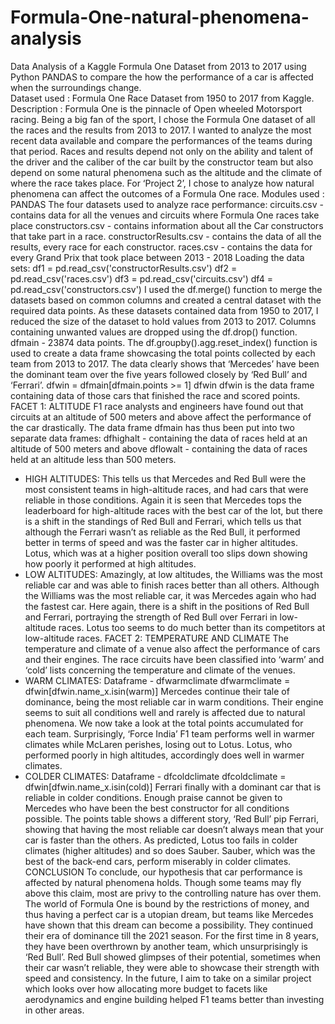 # Formula-One-natural-phenomena-analysis
Data Analysis of a Kaggle Formula One Dataset from 2013 to 2017 using Python PANDAS to compare the how the performance of a car is affected when the surroundings change.  
Dataset used :
Formula One Race Dataset from 1950 to 2017 from Kaggle.
Description :
Formula One is the pinnacle of Open wheeled Motorsport racing. Being a big fan of the sport,
I chose the Formula One dataset of all the races and the results from 2013 to 2017. I wanted
to analyze the most recent data available and compare the performances of the teams during
that period.
Races and results depend not only on the ability and talent of the driver and the caliber of the
car built by the constructor team but also depend on some natural phenomena such as the
altitude and the climate of where the race takes place.
For ‘Project 2’, I chose to analyze how natural phenomena can affect the outcomes of a
Formula One race.
Modules used :
PANDAS
The four datasets used to analyze race performance:
circuits.csv - contains data for all the venues and circuits where Formula One races take place
constructors.csv - contains information about all the Car constructors that take part in a race.
constructorResults.csv - contains the data of all the results, every race for each constructor.
races.csv - contains the data for every Grand Prix that took place between 2013 - 2018
Loading the data sets:
df1 = pd.read_csv('constructorResults.csv')
df2 = pd.read_csv('races.csv')
df3 = pd.read_csv('circuits.csv')
df4 = pd.read_csv('constructors.csv')
I used the df.merge() function to merge the datasets based on common columns and created a
central dataset with the required data points.
As these datasets contained data from 1950 to 2017, I reduced the size of the dataset to hold
values from 2013 to 2017. Columns containing unwanted values are dropped using the
df.drop() function.
dfmain - 23874 data points.
The df.groupby().agg.reset_index() function is used to create a data frame showcasing the
total points collected by each team from 2013 to 2017.
The data clearly shows that ‘Mercedes’ have been the dominant team over the five years
followed closely by ‘Red Bull’ and ‘Ferrari’.
dfwin = dfmain[dfmain.points >= 1]
dfwin
dfwin is the data frame containing data of those cars that finished the race and scored points.
FACET 1: ALTITUDE
F1 race analysts and engineers have found out that circuits at an altitude of 500 meters and
above affect the performance of the car drastically.
The data frame dfmain has thus been put into two separate data frames:
dfhighalt - containing the data of races held at an altitude of 500 meters and above
dflowalt - containing the data of races held at an altitude less than 500 meters.
- HIGH ALTITUDES:
This tells us that Mercedes and Red Bull were the most consistent teams in high-altitude
races, and had cars that were reliable in those conditions.
Again it is seen that Mercedes tops the leaderboard for high-altitude races with the best car of
the lot, but there is a shift in the standings of Red Bull and Ferrari, which tells us that
although the Ferrari wasn’t as reliable as the Red Bull, it performed better in terms of speed
and was the faster car in higher altitudes. Lotus, which was at a higher position overall too
slips down showing how poorly it performed at high altitudes.
- LOW ALTITUDES:
Amazingly, at low altitudes, the Williams was the most reliable car and was able to finish
races better than all others.
Although the Williams was the most reliable car, it was Mercedes again who had the fastest
car. Here again, there is a shift in the positions of Red Bull and Ferrari, portraying the
strength of Red Bull over Ferrari in low-altitude races. Lotus too seems to do much better
than its competitors at low-altitude races.
FACET 2: TEMPERATURE AND CLIMATE
The temperature and climate of a venue also affect the performance of cars and their engines.
The race circuits have been classified into ‘warm’ and ‘cold’ lists concerning the temperature
and climate of the venues.
- WARM CLIMATES:
Dataframe - dfwarmclimate
dfwarmclimate = dfwin[dfwin.name_x.isin(warm)]
Mercedes continue their tale of dominance, being the most reliable car in warm conditions.
Their engine seems to suit all conditions well and rarely is affected due to natural
phenomena.
We now take a look at the total points accumulated for each team.
Surprisingly, ‘Force India’ F1 team performs well in warmer climates while McLaren
perishes, losing out to Lotus. Lotus, who performed poorly in high altitudes, accordingly does
well in warmer climates.
- COLDER CLIMATES:
Dataframe - dfcoldclimate
dfcoldclimate = dfwin[dfwin.name_x.isin(cold)]
Ferrari finally with a dominant car that is reliable in colder conditions. Enough praise cannot
be given to Mercedes who have been the best constructor for all conditions possible.
The points table shows a different story,
‘Red Bull’ pip Ferrari, showing that having the most reliable car doesn’t always mean that
your car is faster than the others. As predicted, Lotus too fails in colder climates (higher
altitudes) and so does Sauber. Sauber, which was the best of the back-end cars, perform
miserably in colder climates.
CONCLUSION
To conclude, our hypothesis that car performance is affected by natural phenomena holds.
Though some teams may fly above this claim, most are privy to the controlling nature has
over them.
The world of Formula One is bound by the restrictions of money, and thus having a perfect
car is a utopian dream, but teams like Mercedes have shown that this dream can become a
possibility. They continued their era of dominance till the 2021 season. For the first time in 8
years, they have been overthrown by another team, which unsurprisingly is ‘Red Bull’. Red
Bull showed glimpses of their potential, sometimes when their car wasn’t reliable, they were
able to showcase their strength with speed and consistency.
In the future, I aim to take on a similar project which looks over how allocating more budget
to facets like aerodynamics and engine building helped F1 teams better than investing in
other areas.
